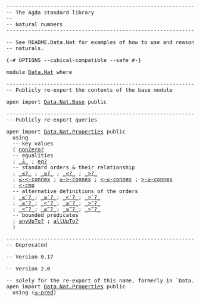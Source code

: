 <pre class="Agda"><a id="1" class="Comment">------------------------------------------------------------------------</a>
<a id="74" class="Comment">-- The Agda standard library</a>
<a id="103" class="Comment">--</a>
<a id="106" class="Comment">-- Natural numbers</a>
<a id="125" class="Comment">------------------------------------------------------------------------</a>

<a id="199" class="Comment">-- See README.Data.Nat for examples of how to use and reason about</a>
<a id="266" class="Comment">-- naturals.</a>

<a id="280" class="Symbol">{-#</a> <a id="284" class="Keyword">OPTIONS</a> <a id="292" class="Pragma">--cubical-compatible</a> <a id="313" class="Pragma">--safe</a> <a id="320" class="Symbol">#-}</a>

<a id="325" class="Keyword">module</a> <a id="332" href="Data.Nat.html" class="Module">Data.Nat</a> <a id="341" class="Keyword">where</a>

<a id="348" class="Comment">------------------------------------------------------------------------</a>
<a id="421" class="Comment">-- Publicly re-export the contents of the base module</a>

<a id="476" class="Keyword">open</a> <a id="481" class="Keyword">import</a> <a id="488" href="Data.Nat.Base.html" class="Module">Data.Nat.Base</a> <a id="502" class="Keyword">public</a>

<a id="510" class="Comment">------------------------------------------------------------------------</a>
<a id="583" class="Comment">-- Publicly re-export queries</a>

<a id="614" class="Keyword">open</a> <a id="619" class="Keyword">import</a> <a id="626" href="Data.Nat.Properties.html" class="Module">Data.Nat.Properties</a> <a id="646" class="Keyword">public</a>
  <a id="655" class="Keyword">using</a>
  <a id="663" class="Comment">-- key values</a>
  <a id="679" class="Symbol">(</a> <a id="681" href="Data.Nat.Properties.html#2707" class="Function">nonZero?</a>
  <a id="692" class="Comment">-- equalities</a>
  <a id="708" class="Symbol">;</a> <a id="710" href="Data.Nat.Properties.html#3874" class="Function Operator">_≟_</a> <a id="714" class="Symbol">;</a> <a id="716" href="Data.Nat.Properties.html#70162" class="Function">eq?</a>
  <a id="722" class="Comment">-- standard orders &amp; their relationship</a>
  <a id="764" class="Symbol">;</a> <a id="766" href="Data.Nat.Properties.html#6709" class="Function Operator">_≤?_</a> <a id="771" class="Symbol">;</a> <a id="773" href="Data.Nat.Properties.html#6775" class="Function Operator">_≥?_</a> <a id="778" class="Symbol">;</a> <a id="780" href="Data.Nat.Properties.html#11617" class="Function Operator">_&lt;?_</a> <a id="785" class="Symbol">;</a> <a id="787" href="Data.Nat.Properties.html#11659" class="Function Operator">_&gt;?_</a>
  <a id="794" class="Symbol">;</a> <a id="796" href="Data.Nat.Properties.html#10192" class="Function">≤-&lt;-connex</a> <a id="807" class="Symbol">;</a> <a id="809" href="Data.Nat.Properties.html#10305" class="Function">≥-&gt;-connex</a> <a id="820" class="Symbol">;</a> <a id="822" href="Data.Nat.Properties.html#10363" class="Function">&lt;-≤-connex</a> <a id="833" class="Symbol">;</a> <a id="835" href="Data.Nat.Properties.html#10428" class="Function">&gt;-≥-connex</a>
  <a id="848" class="Symbol">;</a> <a id="850" href="Data.Nat.Properties.html#11302" class="Function">&lt;-cmp</a>
  <a id="858" class="Comment">-- alternative definitions of the orders</a>
  <a id="901" class="Symbol">;</a> <a id="903" href="Data.Nat.Properties.html#65620" class="Function Operator">_≤′?_</a><a id="908" class="Symbol">;</a> <a id="910" href="Data.Nat.Properties.html#65724" class="Function Operator">_≥′?_</a><a id="915" class="Symbol">;</a> <a id="917" href="Data.Nat.Properties.html#65678" class="Function Operator">_&lt;′?_</a><a id="922" class="Symbol">;</a> <a id="924" href="Data.Nat.Properties.html#65767" class="Function Operator">_&gt;′?_</a>
  <a id="932" class="Symbol">;</a> <a id="934" href="Data.Nat.Properties.html#67766" class="Function Operator">_≤″?_</a><a id="939" class="Symbol">;</a> <a id="941" href="Data.Nat.Properties.html#67701" class="Function Operator">_&lt;″?_</a><a id="946" class="Symbol">;</a> <a id="948" href="Data.Nat.Properties.html#67841" class="Function Operator">_≥″?_</a><a id="953" class="Symbol">;</a> <a id="955" href="Data.Nat.Properties.html#67884" class="Function Operator">_&gt;″?_</a>
  <a id="963" class="Symbol">;</a> <a id="965" href="Data.Nat.Properties.html#68958" class="Function Operator">_&lt;‴?_</a><a id="970" class="Symbol">;</a> <a id="972" href="Data.Nat.Properties.html#69023" class="Function Operator">_≤‴?_</a><a id="977" class="Symbol">;</a> <a id="979" href="Data.Nat.Properties.html#69091" class="Function Operator">_≥‴?_</a><a id="984" class="Symbol">;</a> <a id="986" href="Data.Nat.Properties.html#69134" class="Function Operator">_&gt;‴?_</a>
  <a id="994" class="Comment">-- bounded predicates</a>
  <a id="1018" class="Symbol">;</a> <a id="1020" href="Data.Nat.Properties.html#70390" class="Function">anyUpTo?</a> <a id="1029" class="Symbol">;</a> <a id="1031" href="Data.Nat.Properties.html#70869" class="Function">allUpTo?</a>
  <a id="1042" class="Symbol">)</a>

<a id="1045" class="Comment">------------------------------------------------------------------------</a>
<a id="1118" class="Comment">-- Deprecated</a>

<a id="1133" class="Comment">-- Version 0.17</a>

<a id="1150" class="Comment">-- Version 2.0</a>

<a id="1166" class="Comment">-- solely for the re-export of this name, formerly in `Data.Nat.Properties.Core`</a>
<a id="1247" class="Keyword">open</a> <a id="1252" class="Keyword">import</a> <a id="1259" href="Data.Nat.Properties.html" class="Module">Data.Nat.Properties</a> <a id="1279" class="Keyword">public</a>
  <a id="1288" class="Keyword">using</a> <a id="1294" class="Symbol">(</a><a id="1295" href="Data.Nat.Properties.html#8548" class="Function">≤-pred</a><a id="1301" class="Symbol">)</a>
</pre>